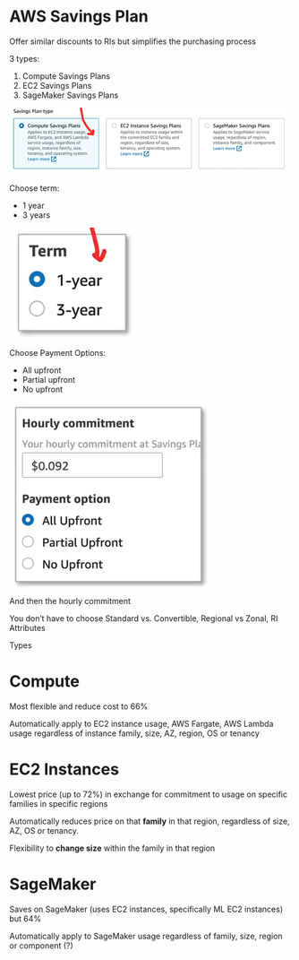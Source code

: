 # AWS Savings Plan

Offer similar discounts to RIs but simplifies the purchasing process

3 types:

1. Compute Savings Plans
2. EC2 Savings Plans
3. SageMaker Savings Plans

![Untitled](AWS%20Savings%20Plan%20155a1c56c549475b8688aef53697e75b/Untitled.png)

Choose term:

- 1 year
- 3 years

![Untitled](AWS%20Savings%20Plan%20155a1c56c549475b8688aef53697e75b/Untitled%201.png)

Choose Payment Options:

- All upfront
- Partial upfront
- No upfront

![Untitled](AWS%20Savings%20Plan%20155a1c56c549475b8688aef53697e75b/Untitled%202.png)

And then the hourly commitment

You don’t have to choose Standard vs. Convertible, Regional vs Zonal, RI Attributes

Types

# Compute

Most flexible and reduce cost to 66%

Automatically apply to EC2 instance usage, AWS Fargate, AWS Lambda usage regardless of instance family, size, AZ, region, OS or tenancy

# EC2 Instances

Lowest price (up to 72%) in exchange for commitment to usage on specific families in specific regions

Automatically reduces price on that **family** in that region, regardless of size, AZ, OS or tenancy.

Flexibility to **change size** within the family in that region

# SageMaker

Saves on SageMaker (uses EC2 instances, specifically ML EC2 instances) but 64%

Automatically apply to SageMaker usage regardless of family, size, region or component (?)